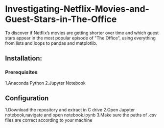 # Investigating-Netflix-Movies-and-Guest-Stars-in-The-Office
To discover if Netflix’s movies are getting shorter over time and which guest stars appear in the most popular episode of "The Office", using everything from lists and loops to pandas and matplotlib.

## Installation:
### Prerequisites
1.Anaconda Python
2.Jupyter Notebook

## Configuration
1.Download the repository and extract in C drive
2.Open Jupyter notebook,navigate and open notebook.ipynb
3.Make sure the paths of .csv files are correct according to your machine

